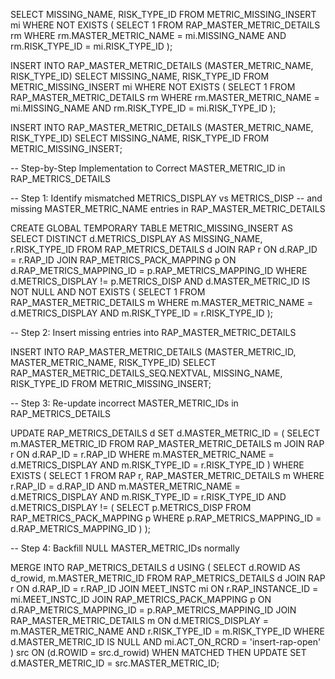SELECT MISSING_NAME, RISK_TYPE_ID
FROM METRIC_MISSING_INSERT mi
WHERE NOT EXISTS (
    SELECT 1
    FROM RAP_MASTER_METRIC_DETAILS rm
    WHERE rm.MASTER_METRIC_NAME = mi.MISSING_NAME
      AND rm.RISK_TYPE_ID = mi.RISK_TYPE_ID
);



INSERT INTO RAP_MASTER_METRIC_DETAILS (MASTER_METRIC_NAME, RISK_TYPE_ID)
SELECT MISSING_NAME, RISK_TYPE_ID
FROM METRIC_MISSING_INSERT mi
WHERE NOT EXISTS (
    SELECT 1
    FROM RAP_MASTER_METRIC_DETAILS rm
    WHERE rm.MASTER_METRIC_NAME = mi.MISSING_NAME
      AND rm.RISK_TYPE_ID = mi.RISK_TYPE_ID
);


INSERT INTO RAP_MASTER_METRIC_DETAILS (MASTER_METRIC_NAME, RISK_TYPE_ID)
SELECT MISSING_NAME, RISK_TYPE_ID
FROM METRIC_MISSING_INSERT;

-- Step-by-Step Implementation to Correct MASTER_METRIC_ID in RAP_METRICS_DETAILS

-- Step 1: Identify mismatched METRICS_DISPLAY vs METRICS_DISP
-- and missing MASTER_METRIC_NAME entries in RAP_MASTER_METRIC_DETAILS

CREATE GLOBAL TEMPORARY TABLE METRIC_MISSING_INSERT AS
SELECT DISTINCT d.METRICS_DISPLAY AS MISSING_NAME, r.RISK_TYPE_ID
FROM RAP_METRICS_DETAILS d
JOIN RAP r ON d.RAP_ID = r.RAP_ID
JOIN RAP_METRICS_PACK_MAPPING p ON d.RAP_METRICS_MAPPING_ID = p.RAP_METRICS_MAPPING_ID
WHERE d.METRICS_DISPLAY != p.METRICS_DISP
  AND d.MASTER_METRIC_ID IS NOT NULL
  AND NOT EXISTS (
    SELECT 1 FROM RAP_MASTER_METRIC_DETAILS m
    WHERE m.MASTER_METRIC_NAME = d.METRICS_DISPLAY
      AND m.RISK_TYPE_ID = r.RISK_TYPE_ID
  );

-- Step 2: Insert missing entries into RAP_MASTER_METRIC_DETAILS

INSERT INTO RAP_MASTER_METRIC_DETAILS (MASTER_METRIC_ID, MASTER_METRIC_NAME, RISK_TYPE_ID)
SELECT RAP_MASTER_METRIC_DETAILS_SEQ.NEXTVAL, MISSING_NAME, RISK_TYPE_ID
FROM METRIC_MISSING_INSERT;

-- Step 3: Re-update incorrect MASTER_METRIC_IDs in RAP_METRICS_DETAILS

UPDATE RAP_METRICS_DETAILS d
SET d.MASTER_METRIC_ID = (
  SELECT m.MASTER_METRIC_ID
  FROM RAP_MASTER_METRIC_DETAILS m
  JOIN RAP r ON d.RAP_ID = r.RAP_ID
  WHERE m.MASTER_METRIC_NAME = d.METRICS_DISPLAY
    AND m.RISK_TYPE_ID = r.RISK_TYPE_ID
)
WHERE EXISTS (
  SELECT 1
  FROM RAP r, RAP_MASTER_METRIC_DETAILS m
  WHERE r.RAP_ID = d.RAP_ID
    AND m.MASTER_METRIC_NAME = d.METRICS_DISPLAY
    AND m.RISK_TYPE_ID = r.RISK_TYPE_ID
    AND d.METRICS_DISPLAY != (
      SELECT p.METRICS_DISP
      FROM RAP_METRICS_PACK_MAPPING p
      WHERE p.RAP_METRICS_MAPPING_ID = d.RAP_METRICS_MAPPING_ID
    )
);

-- Step 4: Backfill NULL MASTER_METRIC_IDs normally

MERGE INTO RAP_METRICS_DETAILS d
USING (
    SELECT
        d.ROWID AS d_rowid,
        m.MASTER_METRIC_ID
    FROM RAP_METRICS_DETAILS d
    JOIN RAP r ON d.RAP_ID = r.RAP_ID
    JOIN MEET_INSTC mi ON r.RAP_INSTANCE_ID = mi.MEET_INSTC_ID
    JOIN RAP_METRICS_PACK_MAPPING p ON d.RAP_METRICS_MAPPING_ID = p.RAP_METRICS_MAPPING_ID
    JOIN RAP_MASTER_METRIC_DETAILS m
      ON d.METRICS_DISPLAY = m.MASTER_METRIC_NAME
     AND r.RISK_TYPE_ID = m.RISK_TYPE_ID
    WHERE d.MASTER_METRIC_ID IS NULL
      AND mi.ACT_ON_RCRD = 'insert-rap-open'
) src
ON (d.ROWID = src.d_rowid)
WHEN MATCHED THEN
UPDATE SET d.MASTER_METRIC_ID = src.MASTER_METRIC_ID;
